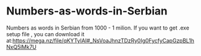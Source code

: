 # Numbers-as-words-in-Serbian
Numbers as words in Serbian from 1000 - 1 milion. If you want to get .exe setup file , you can download it at:https://mega.nz/file/qKYTyIAI#_NsVoaJhnzTDzRy0Ig0FycfyCapGzpBL1hNxQ5lMk7U
